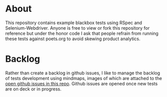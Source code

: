 About
=====

This repository contains example blackbox tests using RSpec and Selenium-Webdriver. Anyone is free to view or fork this repository for reference but under the honor code I ask that people refrain from running these tests against poets.org to avoid skewing product analytics.

Backlog
=======
Rather than create a backlog in github issues, I like to manage the backlog of tests development using mindmaps, images of which are attached to the [open github issues in this repo](https://github.com/carolmirakove/poets-tests/issues). Github issues are opened once new tests are on deck or in progress.

